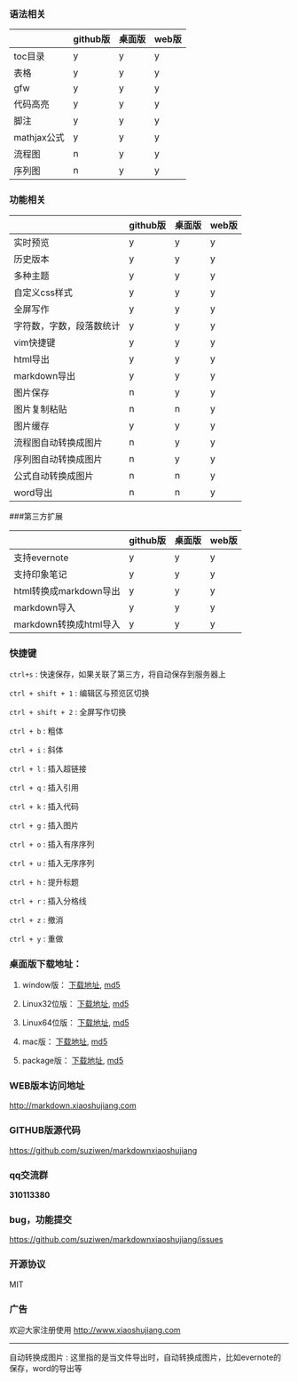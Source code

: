 
### 语法相关
 &nbsp; | github版| 桌面版| web版
------------- | -------------| -------------| -------------
toc目录  | y| y| y
表格  | y| y| y
gfw  | y| y| y
代码高亮  | y| y| y
脚注  | y| y| y
mathjax公式  | y| y| y
流程图  | n| y| y
序列图  | n| y| y

### 功能相关
 &nbsp; | github版| 桌面版| web版
------------- | -------------| -------------| -------------
实时预览  | y| y| y
历史版本  | y| y| y
多种主题  | y| y| y
自定义css样式  | y| y| y
全屏写作  | y| y| y
字符数，字数，段落数统计  | y| y| y
vim快捷键  | y| y| y
html导出  | y| y| y
markdown导出  | y| y| y
图片保存  | n| y| y
图片复制粘贴  | n| n| y
图片缓存  | y| y| y
流程图自动转换成图片  | n| y| y
序列图自动转换成图片  | n| y| y
公式自动转换成图片  | n| n| y
word导出  | n| n| y


###第三方扩展

 &nbsp; | github版| 桌面版| web版
------------- | -------------| -------------| -------------
支持evernote  | y| y| y
支持印象笔记  | y| y| y
html转换成markdown导出  | y| y| y
markdown导入  | y| y| y
markdown转换成html导入  | y| y| y


### 快捷键

`ctrl+s`
: 快速保存，如果关联了第三方，将自动保存到服务器上

`ctrl + shift + 1`
: 编辑区与预览区切换

`ctrl + shift + 2`
: 全屏写作切换

`ctrl + b`
: 粗体 

`ctrl + i`
: 斜体 

`ctrl + l`
: 插入超链接 

`ctrl + q`
: 插入引用 

`ctrl + k`
: 插入代码 

`ctrl + g`
: 插入图片 



`ctrl + o`
: 插入有序序列


`ctrl + u`
: 插入无序序列 


`ctrl + h`
: 提升标题 


`ctrl + r`
: 插入分格线 

`ctrl + z`
: 撤消 

`ctrl + y`
: 重做 

### 桌面版下载地址：

1. window版：
  [下载地址](http://markdown.xiaoshujiang.com/version/story-writer-v0.1.0/window/Story-writer-window.exe),
  [md5](http://markdown.xiaoshujiang.com/version/story-writer-v0.1.0/window/md5.txt)

2. Linux32位版：
  [下载地址](http://markdown.xiaoshujiang.com/version/story-writer-v0.1.0/linux-x32/Story-writer-linux-x32.zip),
  [md5](http://markdown.xiaoshujiang.com/version/story-writer-v0.1.0/linux-x32/md5.txt)

3. Linux64位版：
  [下载地址](http://markdown.xiaoshujiang.com/version/story-writer-v0.1.0/linux-x64/Story-writer-linux-x64.zip),
  [md5](http://markdown.xiaoshujiang.com/version/story-writer-v0.1.0/linux-x64/md5.txt)

4. mac版：
  [下载地址](http://markdown.xiaoshujiang.com/version/story-writer-v0.1.0/mac/story-writer-mac.zip),
  [md5](http://markdown.xiaoshujiang.com/version/story-writer-v0.1.0/mac/md5.txt)

5. package版：
  [下载地址](http://markdown.xiaoshujiang.com/version/story-writer-v0.1.0/package/node-webkit.nw),
  [md5](http://markdown.xiaoshujiang.com/version/story-writer-v0.1.0/package/md5.txt)


### WEB版本访问地址

http://markdown.xiaoshujiang.com

### GITHUB版源代码

https://github.com/suziwen/markdownxiaoshujiang

### qq交流群

**310113380**

### bug，功能提交

https://github.com/suziwen/markdownxiaoshujiang/issues

### 开源协议

MIT

### 广告

欢迎大家注册使用 http://www.xiaoshujiang.com


----

自动转换成图片
: 这里指的是当文件导出时，自动转换成图片，比如evernote的保存，word的导出等




